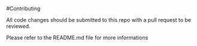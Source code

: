 #Contributing

All code changes should be submitted to this repo with a pull request to be reviewed.

Please refer to the README.md file for more informations
